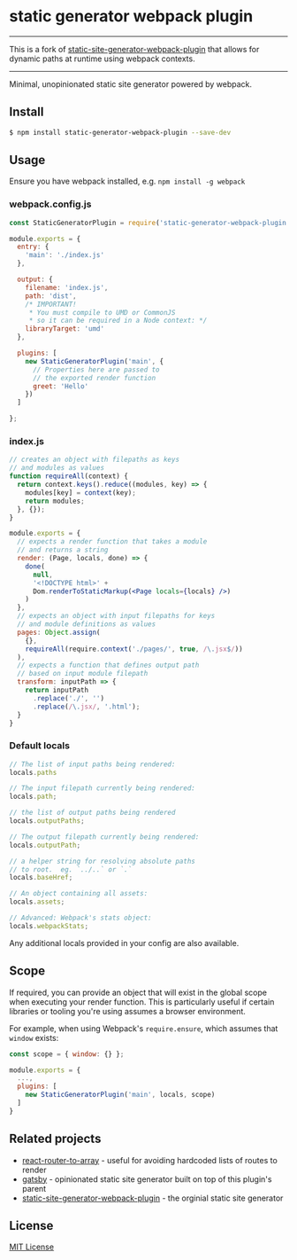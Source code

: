 # static generator webpack plugin

---

This is a fork of [static-site-generator-webpack-plugin](https://github.com/markdalgleish/static-site-generator-webpack-plugin) that allows for dynamic paths at runtime using webpack contexts.

---

Minimal, unopinionated static site generator powered by webpack.


## Install

```bash
$ npm install static-generator-webpack-plugin --save-dev
```


## Usage

Ensure you have webpack installed, e.g. `npm install -g webpack`


### webpack.config.js

```js
const StaticGeneratorPlugin = require('static-generator-webpack-plugin');

module.exports = {
  entry: {
    'main': './index.js'
  },

  output: {
    filename: 'index.js',
    path: 'dist',
    /* IMPORTANT!
     * You must compile to UMD or CommonJS
     * so it can be required in a Node context: */
    libraryTarget: 'umd'
  },

  plugins: [
    new StaticGeneratorPlugin('main', {
      // Properties here are passed to
      // the exported render function
      greet: 'Hello'
    })
  ]

};
```


### index.js

```jsx
// creates an object with filepaths as keys
// and modules as values
function requireAll(context) {
  return context.keys().reduce((modules, key) => {
    modules[key] = context(key);
    return modules;
  }, {});
}

module.exports = {
  // expects a render function that takes a module
  // and returns a string
  render: (Page, locals, done) => {
    done(
      null,
      '<!DOCTYPE html>' +
      Dom.renderToStaticMarkup(<Page locals={locals} />)
    )
  },
  // expects an object with input filepaths for keys
  // and module definitions as values
  pages: Object.assign(
    {},
    requireAll(require.context('./pages/', true, /\.jsx$/))
  ),
  // expects a function that defines output path
  // based on input module filepath
  transform: inputPath => {
    return inputPath
      .replace('./', '')
      .replace(/\.jsx/, '.html');
  }
}
```


### Default locals

```jsx
// The list of input paths being rendered:
locals.paths

// The input filepath currently being rendered:
locals.path;

// the list of output paths being rendered
locals.outputPaths;

// The output filepath currently being rendered:
locals.outputPath;

// a helper string for resolving absolute paths 
// to root.  eg. `../..` or `.`
locals.baseHref;

// An object containing all assets:
locals.assets;

// Advanced: Webpack's stats object:
locals.webpackStats;
```

Any additional locals provided in your config are also available.


## Scope

If required, you can provide an object that will exist in the global scope when executing your render function. This is particularly useful if certain libraries or tooling you're using assumes a browser environment.

For example, when using Webpack's `require.ensure`, which assumes that `window` exists:

```js
const scope = { window: {} };

module.exports = {
  ...,
  plugins: [
    new StaticGeneratorPlugin('main', locals, scope)
  ]
}
```


## Related projects

- [react-router-to-array](https://github.com/alansouzati/react-router-to-array) - useful for avoiding hardcoded lists of routes to render
- [gatsby](https://github.com/gatsbyjs/gatsby) - opinionated static site generator built on top of this plugin's parent
- [static-site-generator-webpack-plugin](https://github.com/markdalgleish/static-site-generator-webpack-plugin) - the orginial static site generator

## License

[MIT License](http://markdalgleish.mit-license.org)
